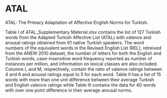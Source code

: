 # ATAL
ATAL: The Primary Adaptation of Affective English Norms for Turkish.

Table I of ATAL_Supplementary Material.xlsx contains the list of 127 Turkish words from the Adapted Turkish Affective List (ATAL) with valence and arousal ratings obtained from 61 native Turkish speakers. The word numbers of the equivalent words in the Revised English List (REL), retreived from the ANEW 2010 dataset, the number of letters for both the English and Turkish words, case-insensitive word frequency reported as number of instances per million, and information on lexical classes are also included. Columns L and M, respectively, contain the ratio of valence ratings between 4 and 6 and arousal ratings equal to 5 for each word. Table II has a list of 15 words with more than one unit difference between their average Turkish and English ‎valence ratings while Table III contains the data for 40 words with over one point difference in their average arousal norms.
